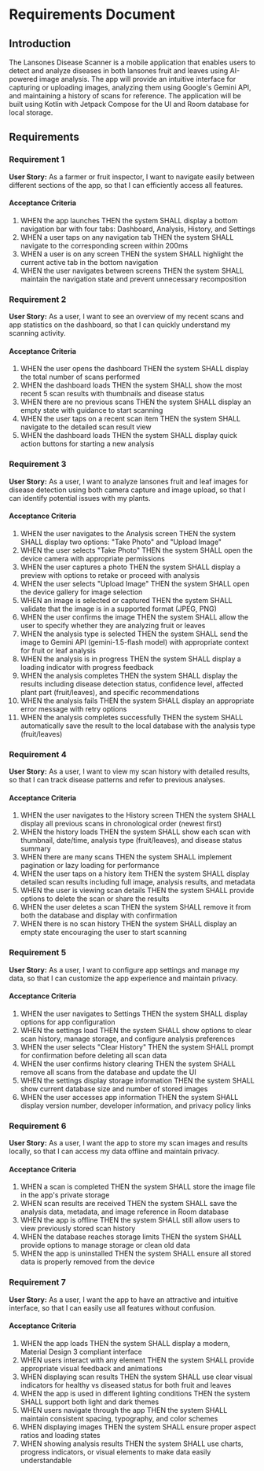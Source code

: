 # Requirements Document

## Introduction

The Lansones Disease Scanner is a mobile application that enables users to detect and analyze diseases in both lansones fruit and leaves using AI-powered image analysis. The app will provide an intuitive interface for capturing or uploading images, analyzing them using Google's Gemini API, and maintaining a history of scans for reference. The application will be built using Kotlin with Jetpack Compose for the UI and Room database for local storage.

## Requirements

### Requirement 1

**User Story:** As a farmer or fruit inspector, I want to navigate easily between different sections of the app, so that I can efficiently access all features.

#### Acceptance Criteria

1. WHEN the app launches THEN the system SHALL display a bottom navigation bar with four tabs: Dashboard, Analysis, History, and Settings
2. WHEN a user taps on any navigation tab THEN the system SHALL navigate to the corresponding screen within 200ms
3. WHEN a user is on any screen THEN the system SHALL highlight the current active tab in the bottom navigation
4. WHEN the user navigates between screens THEN the system SHALL maintain the navigation state and prevent unnecessary recomposition

### Requirement 2

**User Story:** As a user, I want to see an overview of my recent scans and app statistics on the dashboard, so that I can quickly understand my scanning activity.

#### Acceptance Criteria

1. WHEN the user opens the dashboard THEN the system SHALL display the total number of scans performed
2. WHEN the dashboard loads THEN the system SHALL show the most recent 5 scan results with thumbnails and disease status
3. WHEN there are no previous scans THEN the system SHALL display an empty state with guidance to start scanning
4. WHEN the user taps on a recent scan item THEN the system SHALL navigate to the detailed scan result view
5. WHEN the dashboard loads THEN the system SHALL display quick action buttons for starting a new analysis

### Requirement 3

**User Story:** As a user, I want to analyze lansones fruit and leaf images for disease detection using both camera capture and image upload, so that I can identify potential issues with my plants.

#### Acceptance Criteria

1. WHEN the user navigates to the Analysis screen THEN the system SHALL display two options: "Take Photo" and "Upload Image"
2. WHEN the user selects "Take Photo" THEN the system SHALL open the device camera with appropriate permissions
3. WHEN the user captures a photo THEN the system SHALL display a preview with options to retake or proceed with analysis
4. WHEN the user selects "Upload Image" THEN the system SHALL open the device gallery for image selection
5. WHEN an image is selected or captured THEN the system SHALL validate that the image is in a supported format (JPEG, PNG)
6. WHEN the user confirms the image THEN the system SHALL allow the user to specify whether they are analyzing fruit or leaves
7. WHEN the analysis type is selected THEN the system SHALL send the image to Gemini API (gemini-1.5-flash model) with appropriate context for fruit or leaf analysis
8. WHEN the analysis is in progress THEN the system SHALL display a loading indicator with progress feedback
9. WHEN the analysis completes THEN the system SHALL display the results including disease detection status, confidence level, affected plant part (fruit/leaves), and specific recommendations
10. WHEN the analysis fails THEN the system SHALL display an appropriate error message with retry options
11. WHEN the analysis completes successfully THEN the system SHALL automatically save the result to the local database with the analysis type (fruit/leaves)

### Requirement 4

**User Story:** As a user, I want to view my scan history with detailed results, so that I can track disease patterns and refer to previous analyses.

#### Acceptance Criteria

1. WHEN the user navigates to the History screen THEN the system SHALL display all previous scans in chronological order (newest first)
2. WHEN the history loads THEN the system SHALL show each scan with thumbnail, date/time, analysis type (fruit/leaves), and disease status summary
3. WHEN there are many scans THEN the system SHALL implement pagination or lazy loading for performance
4. WHEN the user taps on a history item THEN the system SHALL display detailed scan results including full image, analysis results, and metadata
5. WHEN the user is viewing scan details THEN the system SHALL provide options to delete the scan or share the results
6. WHEN the user deletes a scan THEN the system SHALL remove it from both the database and display with confirmation
7. WHEN there is no scan history THEN the system SHALL display an empty state encouraging the user to start scanning

### Requirement 5

**User Story:** As a user, I want to configure app settings and manage my data, so that I can customize the app experience and maintain privacy.

#### Acceptance Criteria

1. WHEN the user navigates to Settings THEN the system SHALL display options for app configuration
2. WHEN the settings load THEN the system SHALL show options to clear scan history, manage storage, and configure analysis preferences
3. WHEN the user selects "Clear History" THEN the system SHALL prompt for confirmation before deleting all scan data
4. WHEN the user confirms history clearing THEN the system SHALL remove all scans from the database and update the UI
5. WHEN the settings display storage information THEN the system SHALL show current database size and number of stored images
6. WHEN the user accesses app information THEN the system SHALL display version number, developer information, and privacy policy links

### Requirement 6

**User Story:** As a user, I want the app to store my scan images and results locally, so that I can access my data offline and maintain privacy.

#### Acceptance Criteria

1. WHEN a scan is completed THEN the system SHALL store the image file in the app's private storage
2. WHEN scan results are received THEN the system SHALL save the analysis data, metadata, and image reference in Room database
3. WHEN the app is offline THEN the system SHALL still allow users to view previously stored scan history
4. WHEN the database reaches storage limits THEN the system SHALL provide options to manage storage or clean old data
5. WHEN the app is uninstalled THEN the system SHALL ensure all stored data is properly removed from the device

### Requirement 7

**User Story:** As a user, I want the app to have an attractive and intuitive interface, so that I can easily use all features without confusion.

#### Acceptance Criteria

1. WHEN the app loads THEN the system SHALL display a modern, Material Design 3 compliant interface
2. WHEN users interact with any element THEN the system SHALL provide appropriate visual feedback and animations
3. WHEN displaying scan results THEN the system SHALL use clear visual indicators for healthy vs diseased status for both fruit and leaves
4. WHEN the app is used in different lighting conditions THEN the system SHALL support both light and dark themes
5. WHEN users navigate through the app THEN the system SHALL maintain consistent spacing, typography, and color schemes
6. WHEN displaying images THEN the system SHALL ensure proper aspect ratios and loading states
7. WHEN showing analysis results THEN the system SHALL use charts, progress indicators, or visual elements to make data easily understandable